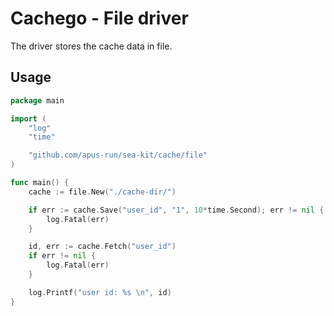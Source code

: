 # Cachego - File driver
The driver stores the cache data in file.

## Usage

```go
package main

import (
	"log"
	"time"

	"github.com/apus-run/sea-kit/cache/file"
)

func main() {
	cache := file.New("./cache-dir/")

	if err := cache.Save("user_id", "1", 10*time.Second); err != nil {
		log.Fatal(err)
	}

	id, err := cache.Fetch("user_id")
	if err != nil {
		log.Fatal(err)
	}

	log.Printf("user id: %s \n", id)
}
```
